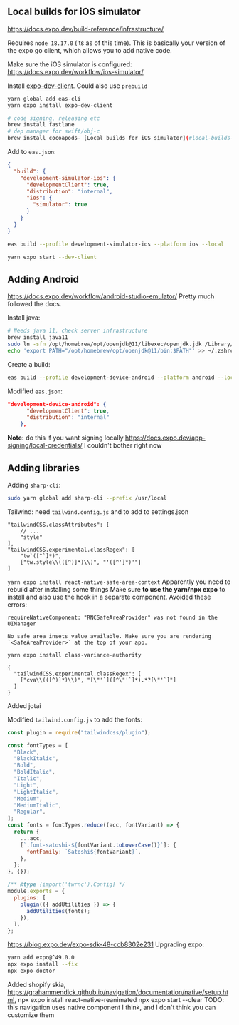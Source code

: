 ## Local builds for iOS simulator

https://docs.expo.dev/build-reference/infrastructure/

Requires `node 18.17.0` (lts as of this time).
This is basically your version of the expo go client, which allows you to add native code.

Make sure the iOS simulator is configured: https://docs.expo.dev/workflow/ios-simulator/

Install [expo-dev-client](https://docs.expo.dev/develop/development-builds/installation/).
Could also use `prebuild`
```sh
yarn global add eas-cli
yarn expo install expo-dev-client

# code signing, releasing etc
brew install fastlane
# dep manager for swift/obj-c
brew install cocoapods- [Local builds for iOS simulator](#local-builds-for-ios-simulator)
```

Add to `eas.json`:
```json
{
  "build": {
    "development-simulator-ios": {
      "developmentClient": true,
      "distribution": "internal",
      "ios": {
        "simulator": true
      }
    }
  }
}
```

```sh
eas build --profile development-simulator-ios --platform ios --local

yarn expo start --dev-client
```

## Adding Android
https://docs.expo.dev/workflow/android-studio-emulator/
Pretty much followed the docs.

Install java:
```sh
# Needs java 11, check server infrastructure
brew install java11
sudo ln -sfn /opt/homebrew/opt/openjdk@11/libexec/openjdk.jdk /Library/Java/JavaVirtualMachines/openjdk-11.jdk
echo 'export PATH="/opt/homebrew/opt/openjdk@11/bin:$PATH"' >> ~/.zshrc
```

Create a build:
```sh
eas build --profile development-device-android --platform android --local
```

Modified `eas.json`:
```json
"development-device-android": {
      "developmentClient": true,
      "distribution": "internal"
    },
```

**Note:** do this if you want signing locally https://docs.expo.dev/app-signing/local-credentials/
I couldn't bother right now

## Adding libraries

Adding `sharp-cli`:
```sh
sudo yarn global add sharp-cli --prefix /usr/local
```

Tailwind: need `tailwind.config.js` and to add to settings.json
```json5
"tailwindCSS.classAttributes": [
    // ...
    "style"
],
"tailwindCSS.experimental.classRegex": [
    "tw`([^`]*)",
    ["tw.style\\(([^)]*)\\)", "'([^']*)'"]
]
```

`yarn expo install react-native-safe-area-context`
Apparently you need to rebuild after installing some things
Make sure **to use the yarn/npx expo** to install and also use the hook in a separate component.
Avoided these errors:
```
requireNativeComponent: "RNCSafeAreaProvider" was not found in the UIManager

No safe area insets value available. Make sure you are rendering `<SafeAreaProvider>` at the top of your app.
```

`yarn expo install class-variance-authority`
```json5
{
  "tailwindCSS.experimental.classRegex": [
    ["cva\\(([^)]*)\\)", "[\"'`]([^\"'`]*).*?[\"'`]"]
  ]
}
```

Added jotai

Modified `tailwind.config.js` to add the fonts:
```js
const plugin = require("tailwindcss/plugin");

const fontTypes = [
  "Black",
  "BlackItalic",
  "Bold",
  "BoldItalic",
  "Italic",
  "Light",
  "LightItalic",
  "Medium",
  "MediumItalic",
  "Regular",
];
const fonts = fontTypes.reduce((acc, fontVariant) => {
  return {
    ...acc,
    [`.font-satoshi-${fontVariant.toLowerCase()}`]: {
      fontFamily: `Satoshi${fontVariant}`,
    },
  };
}, {});

/** @type {import('twrnc').Config} */
module.exports = {
  plugins: [
    plugin(({ addUtilities }) => {
      addUtilities(fonts);
    }),
  ],
};

```


https://blog.expo.dev/expo-sdk-48-ccb8302e231
Upgrading expo:
```sh
yarn add expo@^49.0.0
npx expo install --fix
npx expo-doctor
```

Added shopify skia, https://grahammendick.github.io/navigation/documentation/native/setup.html, npx expo install react-native-reanimated
npx expo start --clear
TODO: this navigation uses native component I think, and I don't think you can customize them